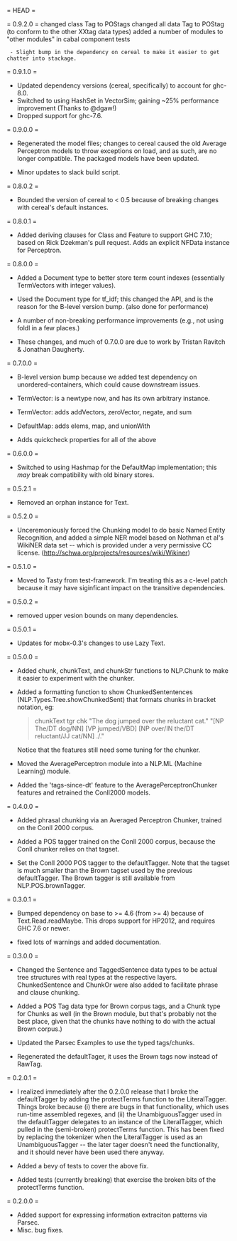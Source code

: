 = HEAD =

= 0.9.2.0 =
    changed class Tag to POStags
    changed all data Tag to POStag (to conform to the other XXtag data types)
    added a number of modules to "other modules" in cabal component tests



     - Slight bump in the dependency on cereal to make it easier to get chatter into stackage.

= 0.9.1.0 =

 - Updated dependency versions (cereal, specifically) to account for ghc-8.0.
 - Switched to using HashSet in VectorSim; gaining ~25% performance improvement (Thanks to @dgaw!)
 - Dropped support for ghc-7.6.

= 0.9.0.0 =

 - Regenerated the model files; changes to cereal caused the old
   Average Perceptron models to throw exceptions on load, and as such,
   are no longer compatible.  The packaged models have been updated.

 - Minor updates to slack build script.

= 0.8.0.2 =

 - Bounded the version of cereal to < 0.5 because of breaking changes
   with cereal's default instances.

= 0.8.0.1 =

 - Added deriving clauses for Class and Feature to support GHC 7.10;
   based on Rick Dzekman's pull request.  Adds an explicit NFData
   instance for Perceptron.

= 0.8.0.0 =

 - Added a Document type to better store term count indexes
   (essentially TermVectors with integer values).

 - Used the Document type for tf_idf; this changed the API, and is the
   reason for the B-level version bump. (also done for performance)

 - A number of non-breaking performance improvements (e.g., not using foldl in a few places.)

 - These changes, and much of 0.7.0.0 are due to work by Tristan Ravitch & Jonathan Daugherty.

= 0.7.0.0 =
 - B-level version bump because we added test dependency on
   unordered-containers, which could cause downstream issues.

 - TermVector: is a newtype now, and has its own arbitrary instance.

 - TermVector: adds addVectors, zeroVector, negate, and sum

 - DefaultMap: adds elems, map, and unionWith

 - Adds quickcheck properties for all of the above

= 0.6.0.0 =

 - Switched to using Hashmap for the DefaultMap implementation;
   this *may* break compatibility with old binary stores.

= 0.5.2.1 =

 - Removed an orphan instance for Text.

= 0.5.2.0 =

 - Unceremoniously forced the Chunking model to do basic Named
   Entity Recognition, and added a simple NER model based on Nothman
   et al's WikiNER data set -- which is provided under a very
   permissive CC license.
   (http://schwa.org/projects/resources/wiki/Wikiner)

= 0.5.1.0 =

 - Moved to Tasty from test-framework. I'm treating this as a
   c-level patch because it may have siginficant impact on the
   transitive dependencies.

= 0.5.0.2 =
 - removed upper vesion bounds on many dependencies.

= 0.5.0.1 =

 - Updates for mobx-0.3's changes to use Lazy Text.

= 0.5.0.0 =

 - Added chunk, chunkText, and chunkStr functions to NLP.Chunk to
   make it easier to experiment with the chunker.

 - Added a formatting function to show ChunkedSententences
   (NLP.Types.Tree.showChunkedSent) that formats chunks in bracket notation, eg:

   > chunkText tgr chk "The dog jumped over the reluctant cat."
   "[NP The/DT dog/NN] [VP jumped/VBD] [NP over/IN the/DT reluctant/JJ cat/NN] ./."

   Notice that the features still need some tuning for the chunker.

 - Moved the AveragePerceptron module into a NLP.ML (Machine Learning) module.

 - Added the 'tags-since-dt' feature to the AveragePerceptronChunker features
   and retrained the Conll2000 models.

= 0.4.0.0 =

 - Added phrasal chunking via an Averaged Perceptron Chunker,
   trained on the Conll 2000 corpus.

 - Added a POS tagger trained on the Conll 2000 corpus, because the
   Conll chunker relies on that tagset.

 - Set the Conll 2000 POS tagger to the defaultTagger. Note that
   the tagset is much smaller than the Brown tagset used by the
   previous defaultTagger.  The Brown tagger is still available from
   NLP.POS.brownTagger.

= 0.3.0.1 =

 - Bumped dependency on base to >= 4.6 (from >= 4) because of
   Text.Read.readMaybe.  This drops support for HP2012, and requires
   GHC 7.6 or newer.

 - fixed lots of warnings and added documentation.

= 0.3.0.0 =

 - Changed the Sentence and TaggedSentence data types to be actual
   tree structures with real types at the respective
   layers. ChunkedSentence and ChunkOr were also added to facilitate
   phrase and clause chunking.

 - Added a POS Tag data type for Brown corpus tags, and a Chunk type for
   Chunks as well (in the Brown module, but that's probably not the best
   place, given that the chunks have nothing to do with the actual Brown
   corpus.)

 - Updated the Parsec Examples to use the typed tags/chunks.

 - Regenerated the defaultTager, it uses the Brown tags now instead of
   RawTag.

= 0.2.0.1 =

 - I realized immediately after the 0.2.0.0 release that I broke the
   defaultTagger by adding the protectTerms function to the
   LiteralTagger.  Things broke because (i) there are bugs in that
   functionality, which uses run-time assembled regexes, and (ii) the
   UnambiguousTagger used in the defaultTagger delegates to an instance
   of the LiteralTagger, which pulled in the (semi-broken) protectTerms
   function.  This has been fixed by replacing the tokenizer when the
   LiteralTagger is used as an UnambiguousTagger -- the later tager
   doesn't need the functionality, and it should never have been used
   there anyway.

 - Added a bevy of tests to cover the above fix.

 - Added tests (currently breaking) that exercise the broken bits of
   the protectTerms function.

= 0.2.0.0 =

 - Added support for expressing information extraciton patterns via Parsec.
 - Misc. bug fixes.
